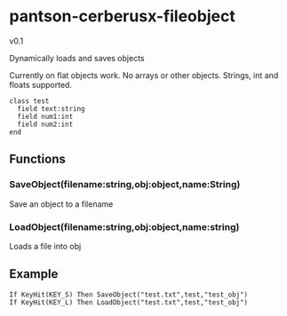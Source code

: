 # pantson-cerberusx-fileobject

v0.1

Dynamically loads and saves objects

Currently on flat objects work. No arrays or other objects. Strings, int and floats supported.

    class test
      field text:string
      field num1:int
      field num2:int
    end
  
## Functions

### SaveObject(filename:string,obj:object,name:String)

Save an object to a filename

### LoadObject(filename:string,obj:object,name:string)

Loads a file into obj

## Example

    If KeyHit(KEY_S) Then SaveObject("test.txt",test,"test_obj")
    If KeyHit(KEY_L) Then LoadObject("test.txt",test,"test_obj")
 
